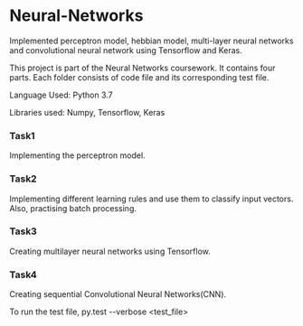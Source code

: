 # Neural-Networks
Implemented perceptron model, hebbian model, multi-layer neural networks and convolutional neural network using Tensorflow and Keras.

This project is part of the Neural Networks coursework. It contains four parts. Each folder consists of code file and its corresponding test file.

Language Used: Python 3.7

Libraries used: Numpy, Tensorflow, Keras

### Task1
Implementing the perceptron model.

### Task2
Implementing different learning rules and use them to classify input vectors. Also, practising batch processing.

### Task3
Creating multilayer neural networks using Tensorflow.

### Task4
Creating sequential Convolutional Neural Networks(CNN).

To run the test file,
py.test --verbose <test_file>

